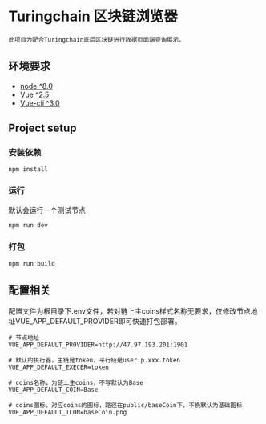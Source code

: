 # Turingchain 区块链浏览器
    此项目为配合Turingchain底层区块链进行数据页面端查询展示。

## 环境要求
- [node ^8.0](http://nodejs.cn/)
- [Vue ^2.5](https://cn.vuejs.org/)
- [Vue-cli ^3.0](https://cli.vuejs.org/zh/)

## Project setup

### 安装依赖
```
npm install
```

### 运行
默认会运行一个测试节点
```
npm run dev
```

### 打包
```
npm run build
```

## 配置相关

配置文件为根目录下.env文件，若对链上主coins样式名称无要求，仅修改节点地址VUE_APP_DEFAULT_PROVIDER即可快速打包部署。

```
# 节点地址
VUE_APP_DEFAULT_PROVIDER=http://47.97.193.201:1901

# 默认的执行器，主链是token，平行链是user.p.xxx.token
VUE_APP_DEFAULT_EXECER=token

# coins名称，为链上主coins，不写默认为Base
VUE_APP_DEFAULT_COIN=Base

# coins图标，对应coins的图标，路径在public/baseCoin下，不换默认为基础图标
VUE_APP_DEFAULT_ICON=baseCoin.png
```

